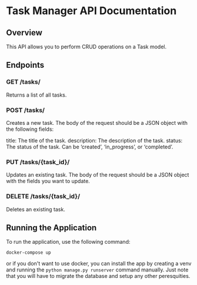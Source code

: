 # Task Manager API Documentation
## Overview
This API allows you to perform CRUD operations on a Task model.

## Endpoints
### GET /tasks/
Returns a list of all tasks.

### POST /tasks/
Creates a new task. The body of the request should be a JSON object with the following fields:

title: The title of the task.
description: The description of the task.
status: The status of the task. Can be ‘created’, ‘in_progress’, or ‘completed’.
### PUT /tasks/{task_id}/
Updates an existing task. The body of the request should be a JSON object with the fields you want to update.

### DELETE /tasks/{task_id}/
Deletes an existing task.

## Running the Application
To run the application, use the following command:

`docker-compose up`

or if you don't want to use docker, you can install the app by creating a venv and running the `python manage.py runserver` command manually. Just note that you will have to migrate the database and setup any other peresquities.
